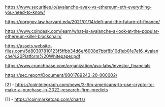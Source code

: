 https://www.securities.io/avalanche-avax-vs-ethereum-eth-everything-you-need-to-know/

https://corpgov.law.harvard.edu/2021/01/14/defi-and-the-future-of-finance/

https://www.coindesk.com/learn/what-is-avalanche-a-look-at-the-popular-ethereum-killer-blockchain/

https://assets.website-files.com/5d80307810123f5ffbb34d6e/6008d7bbf8b10d1eb01e7e16_Avalanche%20Platform%20Whitepaper.pdf

https://www.crunchbase.com/organization/ava-labs/investor_financials

https://sec.report/Document/0001789243-20-000002/

[2] - https://cointelegraph.com/news/3-6m-americans-to-use-crypto-to-make-a-purchase-in-2022-research-firm-predicts

[1] - https://coinmarketcap.com/charts/
